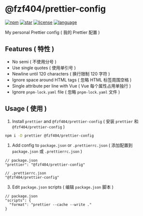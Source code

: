 # @fzf404/prettier-config

[![npm](https://img.shields.io/npm/v/@fzf404/prettier-config?color=f03e3e)](https://npmjs.com/package/@fzf404/prettier-config)
[![star](https://img.shields.io/github/stars/fzf404/prettier-config?color=1c7ed6)](https://github.com/fzf404/prettier-config)
[![license](https://img.shields.io/npm/l/@fzf404/prettier-config?color=37b24d)](https://github.com/fzf404/prettier-config/blob/main/LICENSE)
[![language](https://img.shields.io/badge/language-简体中文-f76707)](https://github.com/fzf404/prettier-config)

My personal Prettier config ( 我的 Prettier 配置 )

## Features ( 特性 )

- No semi ( 不使用分号 )
- Use single quotes ( 使用单引号 )
- Newline until 120 characters ( 换行限制 120 字符 )
- Ignore space around HTML tags ( 忽略 HTML 标签周围空格 )
- Single attribute per line with Vue ( Vue 每个属性占用单独行 )
- Ignore `pnpm-lock.yaml` file ( 忽略 `pnpm-lock.yaml` 文件 )

## Usage ( 使用 )

1. Install `prettier` and `@fzf404/prettier-config` ( 安装 `prettier` 和 `@fzf404/prettier-config` )

```bash
npm i -D prettier @fzf404/prettier-config
```

1. Add config to `package.json` or `.prettierrc.json` ( 添加配置到 `package.json` 或 `.prettierrc.json` )

```jsonc
// package.json
"prettier": "@fzf404/prettier-config"

// .prettierrc.json
"@fzf404/prettier-config"
```

3. Edit `package.json` scripts ( 编辑 `package.json` 脚本 )

```jsonc
// package.json
"scripts": {
  "format": "prettier --cache --write ."
}
```
